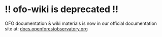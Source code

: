 # ‼️ ofo-wiki is deprecated ‼️
OFO documentation & wiki materials is now in our official documentation site at:
[docs.openforestobservatory.org](docs.openforestobservatory.org)
